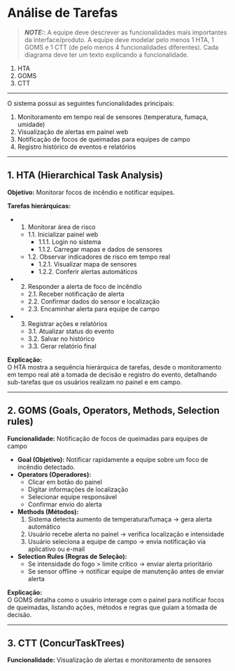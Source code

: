 # Análise de Tarefas

> **_NOTE:_**: A equipe deve descrever as funcionalidades mais importantes da interface/produto. A equipe deve modelar pelo menos 1 HTA, 1 GOMS e 1 CTT (de pelo menos 4 funcionalidades diferentes). Cada diagrama deve ter um texto explicando a funcionalidade.

1. HTA
2. GOMS
3. CTT

---


O sistema possui as seguintes funcionalidades principais:  
1. Monitoramento em tempo real de sensores (temperatura, fumaça, umidade)  
2. Visualização de alertas em painel web  
3. Notificação de focos de queimadas para equipes de campo  
4. Registro histórico de eventos e relatórios  

---

## 1. HTA (Hierarchical Task Analysis)

**Objetivo:** Monitorar focos de incêndio e notificar equipes.  

**Tarefas hierárquicas:**

- 1. Monitorar área de risco  
  - 1.1. Inicializar painel web  
    - 1.1.1. Login no sistema  
    - 1.1.2. Carregar mapas e dados de sensores  
  - 1.2. Observar indicadores de risco em tempo real  
    - 1.2.1. Visualizar mapa de sensores  
    - 1.2.2. Conferir alertas automáticos  
- 2. Responder a alerta de foco de incêndio  
  - 2.1. Receber notificação de alerta  
  - 2.2. Confirmar dados do sensor e localização  
  - 2.3. Encaminhar alerta para equipe de campo  
- 3. Registrar ações e relatórios  
  - 3.1. Atualizar status do evento  
  - 3.2. Salvar no histórico  
  - 3.3. Gerar relatório final  

**Explicação:**  
O HTA mostra a sequência hierárquica de tarefas, desde o monitoramento em tempo real até a tomada de decisão e registro do evento, detalhando sub-tarefas que os usuários realizam no painel e em campo.  

---

## 2. GOMS (Goals, Operators, Methods, Selection rules)

**Funcionalidade:** Notificação de focos de queimadas para equipes de campo  

- **Goal (Objetivo):** Notificar rapidamente a equipe sobre um foco de incêndio detectado.  
- **Operators (Operadores):**  
  - Clicar em botão do painel  
  - Digitar informações de localização  
  - Selecionar equipe responsável  
  - Confirmar envio do alerta  
- **Methods (Métodos):**  
  1. Sistema detecta aumento de temperatura/fumaça → gera alerta automático  
  2. Usuário recebe alerta no painel → verifica localização e intensidade  
  3. Usuário seleciona a equipe de campo → envia notificação via aplicativo ou e-mail  
- **Selection Rules (Regras de Seleção):**  
  - Se intensidade do fogo > limite crítico → enviar alerta prioritário  
  - Se sensor offline → notificar equipe de manutenção antes de enviar alerta  

**Explicação:**  
O GOMS detalha como o usuário interage com o painel para notificar focos de queimadas, listando ações, métodos e regras que guiam a tomada de decisão.  

---

## 3. CTT (ConcurTaskTrees)

**Funcionalidade:** Visualização de alertas e monitoramento de sensores  
